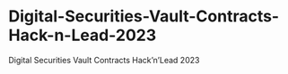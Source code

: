 # Digital-Securities-Vault-Contracts-Hack-n-Lead-2023
Digital Securities Vault Contracts Hack’n’Lead 2023
